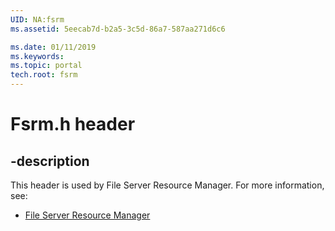 ```yaml
---
UID: NA:fsrm
ms.assetid: 5eecab7d-b2a5-3c5d-86a7-587aa271d6c6

ms.date: 01/11/2019
ms.keywords: 
ms.topic: portal
tech.root: fsrm
---
```


# Fsrm.h header


## -description


This header is used by File Server Resource Manager. For more information, see:

- [File Server Resource Manager](../_fsrm/index.md)

